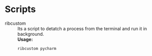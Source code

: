 # Scripts
<dl>
<dt>
ribcustom
</dt>
<dd>
Its a script to detatch a process from the terminal and run it in background. <br><b>Usage:</b> <br>
<code>
ribcustom pycharm
</code>
</dd>
</dl>
